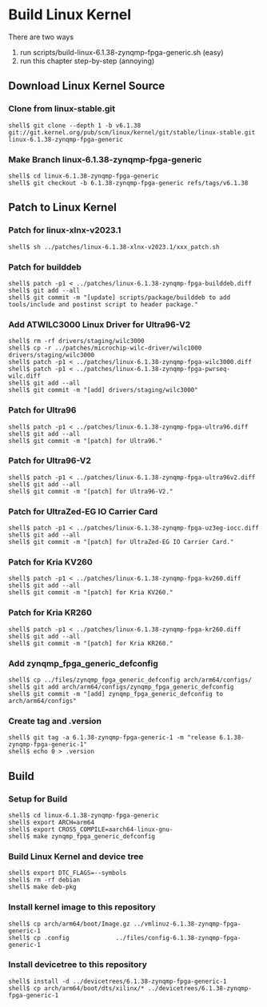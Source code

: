 # Build Linux Kernel

There are two ways

1. run scripts/build-linux-6.1.38-zynqmp-fpga-generic.sh (easy)
2. run this chapter step-by-step (annoying)

## Download Linux Kernel Source

### Clone from linux-stable.git

```console
shell$ git clone --depth 1 -b v6.1.38 git://git.kernel.org/pub/scm/linux/kernel/git/stable/linux-stable.git linux-6.1.38-zynqmp-fpga-generic
```

### Make Branch linux-6.1.38-zynqmp-fpga-generic

```console
shell$ cd linux-6.1.38-zynqmp-fpga-generic
shell$ git checkout -b 6.1.38-zynqmp-fpga-generic refs/tags/v6.1.38
```

## Patch to Linux Kernel

### Patch for linux-xlnx-v2023.1

```console
shell$ sh ../patches/linux-6.1.38-xlnx-v2023.1/xxx_patch.sh
```

### Patch for builddeb

```console
shell$ patch -p1 < ../patches/linux-6.1.38-zynqmp-fpga-builddeb.diff 
shell$ git add --all
shell$ git commit -m "[update] scripts/package/builddeb to add tools/include and postinst script to header package."
```

### Add ATWILC3000 Linux Driver for Ultra96-V2

```console
shell$ rm -rf drivers/staging/wilc3000
shell$ cp -r ../patches/microchip-wilc-driver/wilc1000 drivers/staging/wilc3000
shell$ patch -p1 < ../patches/linux-6.1.38-zynqmp-fpga-wilc3000.diff
shell$ patch -p1 < ../patches/linux-6.1.38-zynqmp-fpga-pwrseq-wilc.diff
shell$ git add --all
shell$ git commit -m "[add] drivers/staging/wilc3000"
```

### Patch for Ultra96

```console
shell$ patch -p1 < ../patches/linux-6.1.38-zynqmp-fpga-ultra96.diff
shell$ git add --all
shell$ git commit -m "[patch] for Ultra96."
```

### Patch for Ultra96-V2

```console
shell$ patch -p1 < ../patches/linux-6.1.38-zynqmp-fpga-ultra96v2.diff 
shell$ git add --all
shell$ git commit -m "[patch] for Ultra96-V2."
```

### Patch for UltraZed-EG IO Carrier Card

```console
shell$ patch -p1 < ../patches/linux-6.1.38-zynqmp-fpga-uz3eg-iocc.diff 
shell$ git add --all
shell$ git commit -m "[patch] for UltraZed-EG IO Carrier Card."
```

### Patch for Kria KV260

```console
shell$ patch -p1 < ../patches/linux-6.1.38-zynqmp-fpga-kv260.diff 
shell$ git add --all
shell$ git commit -m "[patch] for Kria KV260."
```

### Patch for Kria KR260

```console
shell$ patch -p1 < ../patches/linux-6.1.38-zynqmp-fpga-kr260.diff 
shell$ git add --all
shell$ git commit -m "[patch] for Kria KR260."
```

### Add zynqmp_fpga_generic_defconfig

```console
shell$ cp ../files/zynqmp_fpga_generic_defconfig arch/arm64/configs/
shell$ git add arch/arm64/configs/zynqmp_fpga_generic_defconfig
shell$ git commit -m "[add] zynqmp_fpga_generic_defconfig to arch/arm64/configs"
```

### Create tag and .version

```console
shell$ git tag -a 6.1.38-zynqmp-fpga-generic-1 -m "release 6.1.38-zynqmp-fpga-generic-1"
shell$ echo 0 > .version
```

## Build

### Setup for Build 

```console
shell$ cd linux-6.1.38-zynqmp-fpga-generic
shell$ export ARCH=arm64
shell$ export CROSS_COMPILE=aarch64-linux-gnu-
shell$ make zynqmp_fpga_generic_defconfig
```

### Build Linux Kernel and device tree

```console
shell$ export DTC_FLAGS=--symbols
shell$ rm -rf debian
shell$ make deb-pkg
```

### Install kernel image to this repository

```console
shell$ cp arch/arm64/boot/Image.gz ../vmlinuz-6.1.38-zynqmp-fpga-generic-1
shell$ cp .config             ../files/config-6.1.38-zynqmp-fpga-generic-1
```

### Install devicetree to this repository

```console
shell$ install -d ../devicetrees/6.1.38-zynqmp-fpga-generic-1
shell$ cp arch/arm64/boot/dts/xilinx/* ../devicetrees/6.1.38-zynqmp-fpga-generic-1
```
